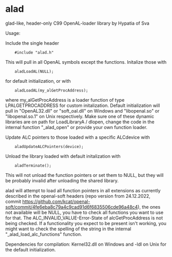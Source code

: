 # alad

glad-like, header-only C99 OpenAL-loader library by Hypatia of Sva

Usage:

Include the single header

        #include "alad.h"

This will pull in all OpenAL symbols except the functions. Initalize those with

        aladLoadAL(NULL);

for default initialization, or with

        aladLoadAL(my_alGetProcAddress);

where my_alGetProcAddress is a loader function of type LPALGETPROCADDRESS for custom initalization.
Default initialization will pull in "OpenAL32.dll" or "soft_oal.dll" on Windows and "libopenal.so" or "libopenal.so.1" on Unix respectively.
Make sure one of these dynamic libraries are on path for LoadLibraryA / dlopen, change the code in the internal function "_alad_open" or provide your own function loader.

Update ALC pointers to those loaded with a specific ALCdevice with

        aladUpdateALCPointers(device);

Unload the library loaded with default initalization with

        aladTerminate();
        
This will not unload the function pointers or set them to NULL, but they will be probably invalid after unloading the shared library.


alad will attempt to load all function pointers in all extensions as currently described in the openal-soft headers (repo version from 24.12.2022, commit https://github.com/kcat/openal-soft/commit/4fe6eba8c79a4c9cad91d6f6835506cde96a48c4), the ones not available will be NULL, you have to check all functions you want to use for that.
The ALC_INVALID_VALUE-Error-State of alcGetProcAddress is not being checked.
If a functionality you expect to be present isn't working, you might want to check the spelling of the string in the internal "_alad_load_alc_functions" function.

Dependencies for compilation: Kernel32.dll on Windows and -ldl on Unix for the default initialization.

